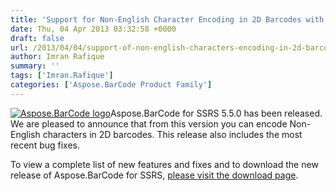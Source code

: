 ```yaml
---
title: 'Support for Non-English Character Encoding in 2D Barcodes with Aspose.BarCode for SSRS 5.5.0'
date: Thu, 04 Apr 2013 03:32:58 +0000
draft: false
url: /2013/04/04/support-of-non-english-characters-encoding-in-2d-barcodes-using-aspose.barcode-for-ssrs-5.5.0/
author: Imran Rafique
summary: ''
tags: ['Imran.Rafique']
categories: ['Aspose.BarCode Product Family']
---
```


[![Aspose.BarCode logo][1]](https://blog.aspose.com/wp-content/uploads/sites/2/2012/04/aspose.barcode-logo2.jpg)Aspose.BarCode for SSRS 5.5.0 has been released. We are pleased to announce that from this version you can encode Non-English characters in 2D barcodes. This release also includes the most recent bug fixes.

To view a complete list of new features and fixes and to download the new release of Aspose.BarCode for SSRS, [please visit the download page][2].




[1]: https://blog.aspose.com/wp-content/uploads/sites/2/2012/04/aspose.barcode-logo2.jpg "Aspose.BarCode logo"
[2]: http://www.aspose.com/community/files/52/ssrs-rendering-extensions/aspose.barcode-for-reporting-services/default.aspx




